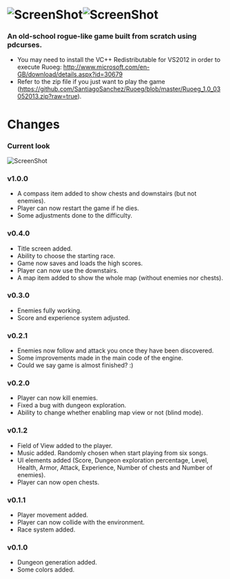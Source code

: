 ![ScreenShot](https://raw.github.com/SantiagoSanchez/Ruoeg/master/screenshots/Ruoeg_banner.jpg)![ScreenShot](http://roguetemple.com/rogueBanners/roguetempleSquareBanner.png)
=====
### An old-school rogue-like game built from scratch using pdcurses.
- You may need to install the VC++ Redistributable for VS2012 in order to execute Ruoeg: http://www.microsoft.com/en-GB/download/details.aspx?id=30679
- Refer to the zip file if you just want to play the game (https://github.com/SantiagoSanchez/Ruoeg/blob/master/Ruoeg_1.0_03052013.zip?raw=true).

Changes
=======
### Current look
![ScreenShot](https://raw.github.com/SantiagoSanchez/Ruoeg/master/screenshots/Ruoeg_03.05.13.png)

### v1.0.0
- A compass item added to show chests and downstairs (but not enemies).
- Player can now restart the game if he dies.
- Some adjustments done to the difficulty.

### v0.4.0
- Title screen added.
- Ability to choose the starting race.
- Game now saves and loads the high scores.
- Player can now use the downstairs.
- A map item added to show the whole map (without enemies nor chests).

### v0.3.0
- Enemies fully working.
- Score and experience system adjusted.

### v0.2.1
- Enemies now follow and attack you once they have been discovered.
- Some improvements made in the main code of the engine.
- Could we say game is almost finished? :)

### v0.2.0
- Player can now kill enemies.
- Fixed a bug with dungeon exploration.
- Ability to change whether enabling map view or not (blind mode).

### v0.1.2
- Field of View added to the player.
- Music added. Randomly chosen when start playing from six songs.
- UI elements added (Score, Dungeon exploration percentage, Level, Health, Armor, Attack, Experience, Number of chests and Number of enemies).
- Player can now open chests.

### v0.1.1
- Player movement added.
- Player can now collide with the environment.
- Race system added.

### v0.1.0
- Dungeon generation added.
- Some colors added.
